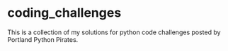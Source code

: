 # coding_challenges

This is a collection of my solutions for python code challenges posted by Portland Python Pirates.
